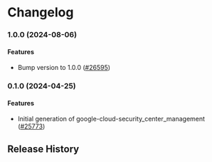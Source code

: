 # Changelog

### 1.0.0 (2024-08-06)

#### Features

* Bump version to 1.0.0 ([#26595](https://github.com/googleapis/google-cloud-ruby/issues/26595)) 

### 0.1.0 (2024-04-25)

#### Features

* Initial generation of google-cloud-security_center_management ([#25773](https://github.com/googleapis/google-cloud-ruby/issues/25773)) 

## Release History
